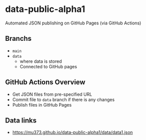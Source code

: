 # data-public-alpha1
Automated JSON publishing on GitHub Pages (via GitHub Actions)

## Branchs
- `main`
- `data`
  - where data is stored
  - Connected to GitHub pages

## GitHub Actions Overview
- Get JSON files from pre-specified URL
- Commit file to `data` branch if there is any changes
- Publish files in GitHub Pages

## Data links
- https://mu373.github.io/data-public-alpha1/data/data1.json
